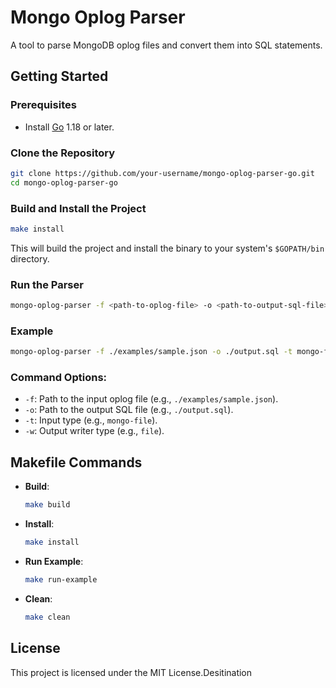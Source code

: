 # Mongo Oplog Parser

A tool to parse MongoDB oplog files and convert them into SQL statements.

## Getting Started

### Prerequisites

- Install [Go](https://golang.org/dl/) 1.18 or later.

### Clone the Repository

```bash
git clone https://github.com/your-username/mongo-oplog-parser-go.git
cd mongo-oplog-parser-go
```

### Build and Install the Project

```bash
make install
```

This will build the project and install the binary to your system's `$GOPATH/bin` directory.

### Run the Parser

```bash
mongo-oplog-parser -f <path-to-oplog-file> -o <path-to-output-sql-file> -t mongo-file -w file
```

### Example

```bash
mongo-oplog-parser -f ./examples/sample.json -o ./output.sql -t mongo-file -w file
```

### Command Options:
- `-f`: Path to the input oplog file (e.g., `./examples/sample.json`).
- `-o`: Path to the output SQL file (e.g., `./output.sql`).
- `-t`: Input type (e.g., `mongo-file`).
- `-w`: Output writer type (e.g., `file`).

## Makefile Commands

- **Build**:  
    ```bash
    make build
    ```

- **Install**:  
    ```bash
    make install
    ```

- **Run Example**:  
    ```bash
    make run-example
    ```

- **Clean**:  
    ```bash
    make clean
    ```

## License

This project is licensed under the MIT License.Desitination